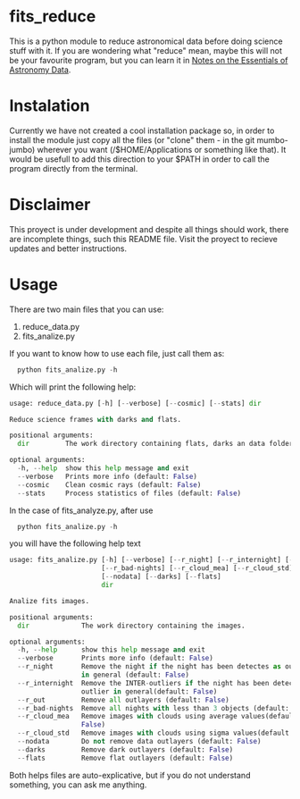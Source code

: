 # fits_reduce
This is a python module to reduce astronomical data before doing science stuff with it. If you are wondering what "reduce" mean, maybe this will not be your favourite program, but you can learn it in [Notes on the Essentials of Astronomy Data].

Instalation
===============
 Currently we have not created a cool installation package so, in order to install the module just copy all the files (or "clone" them - in the git mumbo-jumbo) wherever you want (/$HOME/Applications or something like that). It would be usefull to add this direction to your $PATH in order to call the program directly from the terminal.

Disclaimer
===============
 This proyect is under development and despite all things should work, there are incomplete things, such this README file. Visit the proyect to recieve updates and better instructions.
 
Usage
===============

There are two main files that you can use:

1. reduce_data.py
2. fits_analize.py

If you want to know how to use each file, just call them as:

```python
  python fits_analize.py -h
```
Which will print the following help:
```python
usage: reduce_data.py [-h] [--verbose] [--cosmic] [--stats] dir

Reduce science frames with darks and flats.

positional arguments:
  dir         The work directory containing flats, darks an data folders.

optional arguments:
  -h, --help  show this help message and exit
  --verbose   Prints more info (default: False)
  --cosmic    Clean cosmic rays (default: False)
  --stats     Process statistics of files (default: False)
```

In the case of fits_analyze.py, after use

```python
  python fits_analize.py -h
```

you will have the following help text

```python
usage: fits_analize.py [-h] [--verbose] [--r_night] [--r_internight] [--r_out]
                       [--r_bad-nights] [--r_cloud_mea] [--r_cloud_std]
                       [--nodata] [--darks] [--flats]
                       dir

Analize fits images.

positional arguments:
  dir             The work directory containing the images.

optional arguments:
  -h, --help      show this help message and exit
  --verbose       Prints more info (default: False)
  --r_night       Remove the night if the night has been detectes as outlier
                  in general (default: False)
  --r_internight  Remove the INTER-outliers if the night has been detectes as
                  outlier in general(default: False)
  --r_out         Remove all outlayers (default: False)
  --r_bad-nights  Remove all nights with less than 3 objects (default: False)
  --r_cloud_mea   Remove images with clouds using average values(default:
                  False)
  --r_cloud_std   Remove images with clouds using sigma values(default: False)
  --nodata        Do not remove data outlayers (default: False)
  --darks         Remove dark outlayers (default: False)
  --flats         Remove flat outlayers (default: False)

```


Both helps files are auto-explicative, but if you do not understand something, you can ask me anything.

[Notes on the Essentials of Astronomy Data]:http://home.fnal.gov/~neilsen/notebook/astroImagingDataReduction/astroImagingDataReduction.html
